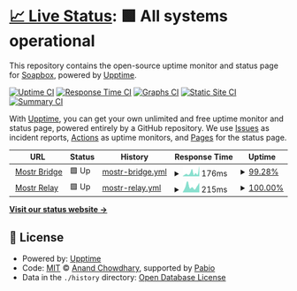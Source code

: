 # [📈 Live Status](https://demo.upptime.js.org): <!--live status--> **🟩 All systems operational**

This repository contains the open-source uptime monitor and status page for [Soapbox](https://soapbox.pub/), powered by [Upptime](https://github.com/upptime/upptime).

[![Uptime CI](https://github.com/soapbox-pub/mostr-uptime/workflows/Uptime%20CI/badge.svg)](https://github.com/soapbox-pub/mostr-uptime/actions?query=workflow%3A%22Uptime+CI%22)
[![Response Time CI](https://github.com/soapbox-pub/mostr-uptime/workflows/Response%20Time%20CI/badge.svg)](https://github.com/soapbox-pub/mostr-uptime/actions?query=workflow%3A%22Response+Time+CI%22)
[![Graphs CI](https://github.com/soapbox-pub/mostr-uptime/workflows/Graphs%20CI/badge.svg)](https://github.com/soapbox-pub/mostr-uptime/actions?query=workflow%3A%22Graphs+CI%22)
[![Static Site CI](https://github.com/soapbox-pub/mostr-uptime/workflows/Static%20Site%20CI/badge.svg)](https://github.com/soapbox-pub/mostr-uptime/actions?query=workflow%3A%22Static+Site+CI%22)
[![Summary CI](https://github.com/soapbox-pub/mostr-uptime/workflows/Summary%20CI/badge.svg)](https://github.com/soapbox-pub/mostr-uptime/actions?query=workflow%3A%22Summary+CI%22)

With [Upptime](https://upptime.js.org), you can get your own unlimited and free uptime monitor and status page, powered entirely by a GitHub repository. We use [Issues](https://github.com/soapbox-pub/mostr-uptime/issues) as incident reports, [Actions](https://github.com/soapbox-pub/mostr-uptime/actions) as uptime monitors, and [Pages](https://demo.upptime.js.org) for the status page.

<!--start: status pages-->
<!-- This summary is generated by Upptime (https://github.com/upptime/upptime) -->
<!-- Do not edit this manually, your changes will be overwritten -->
<!-- prettier-ignore -->
| URL | Status | History | Response Time | Uptime |
| --- | ------ | ------- | ------------- | ------ |
| <img alt="" src="https://icons.duckduckgo.com/ip3/mostr.pub.ico" height="13"> [Mostr Bridge](https://mostr.pub/api/healthcheck) | 🟩 Up | [mostr-bridge.yml](https://github.com/soapbox-pub/mostr-uptime/commits/HEAD/history/mostr-bridge.yml) | <details><summary><img alt="Response time graph" src="./graphs/mostr-bridge/response-time-week.png" height="20"> 176ms</summary><br><a href="https://uptime.mostr.pub/history/mostr-bridge"><img alt="Response time 401" src="https://img.shields.io/endpoint?url=https%3A%2F%2Fraw.githubusercontent.com%2Fsoapbox-pub%2Fmostr-uptime%2FHEAD%2Fapi%2Fmostr-bridge%2Fresponse-time.json"></a><br><a href="https://uptime.mostr.pub/history/mostr-bridge"><img alt="24-hour response time 193" src="https://img.shields.io/endpoint?url=https%3A%2F%2Fraw.githubusercontent.com%2Fsoapbox-pub%2Fmostr-uptime%2FHEAD%2Fapi%2Fmostr-bridge%2Fresponse-time-day.json"></a><br><a href="https://uptime.mostr.pub/history/mostr-bridge"><img alt="7-day response time 176" src="https://img.shields.io/endpoint?url=https%3A%2F%2Fraw.githubusercontent.com%2Fsoapbox-pub%2Fmostr-uptime%2FHEAD%2Fapi%2Fmostr-bridge%2Fresponse-time-week.json"></a><br><a href="https://uptime.mostr.pub/history/mostr-bridge"><img alt="30-day response time 316" src="https://img.shields.io/endpoint?url=https%3A%2F%2Fraw.githubusercontent.com%2Fsoapbox-pub%2Fmostr-uptime%2FHEAD%2Fapi%2Fmostr-bridge%2Fresponse-time-month.json"></a><br><a href="https://uptime.mostr.pub/history/mostr-bridge"><img alt="1-year response time 401" src="https://img.shields.io/endpoint?url=https%3A%2F%2Fraw.githubusercontent.com%2Fsoapbox-pub%2Fmostr-uptime%2FHEAD%2Fapi%2Fmostr-bridge%2Fresponse-time-year.json"></a></details> | <details><summary><a href="https://uptime.mostr.pub/history/mostr-bridge">99.28%</a></summary><a href="https://uptime.mostr.pub/history/mostr-bridge"><img alt="All-time uptime 99.22%" src="https://img.shields.io/endpoint?url=https%3A%2F%2Fraw.githubusercontent.com%2Fsoapbox-pub%2Fmostr-uptime%2FHEAD%2Fapi%2Fmostr-bridge%2Fuptime.json"></a><br><a href="https://uptime.mostr.pub/history/mostr-bridge"><img alt="24-hour uptime 94.98%" src="https://img.shields.io/endpoint?url=https%3A%2F%2Fraw.githubusercontent.com%2Fsoapbox-pub%2Fmostr-uptime%2FHEAD%2Fapi%2Fmostr-bridge%2Fuptime-day.json"></a><br><a href="https://uptime.mostr.pub/history/mostr-bridge"><img alt="7-day uptime 99.28%" src="https://img.shields.io/endpoint?url=https%3A%2F%2Fraw.githubusercontent.com%2Fsoapbox-pub%2Fmostr-uptime%2FHEAD%2Fapi%2Fmostr-bridge%2Fuptime-week.json"></a><br><a href="https://uptime.mostr.pub/history/mostr-bridge"><img alt="30-day uptime 99.29%" src="https://img.shields.io/endpoint?url=https%3A%2F%2Fraw.githubusercontent.com%2Fsoapbox-pub%2Fmostr-uptime%2FHEAD%2Fapi%2Fmostr-bridge%2Fuptime-month.json"></a><br><a href="https://uptime.mostr.pub/history/mostr-bridge"><img alt="1-year uptime 99.22%" src="https://img.shields.io/endpoint?url=https%3A%2F%2Fraw.githubusercontent.com%2Fsoapbox-pub%2Fmostr-uptime%2FHEAD%2Fapi%2Fmostr-bridge%2Fuptime-year.json"></a></details>
| <img alt="" src="https://icons.duckduckgo.com/ip3/relay.mostr.pub.ico" height="13"> [Mostr Relay](https://relay.mostr.pub/) | 🟩 Up | [mostr-relay.yml](https://github.com/soapbox-pub/mostr-uptime/commits/HEAD/history/mostr-relay.yml) | <details><summary><img alt="Response time graph" src="./graphs/mostr-relay/response-time-week.png" height="20"> 215ms</summary><br><a href="https://uptime.mostr.pub/history/mostr-relay"><img alt="Response time 281" src="https://img.shields.io/endpoint?url=https%3A%2F%2Fraw.githubusercontent.com%2Fsoapbox-pub%2Fmostr-uptime%2FHEAD%2Fapi%2Fmostr-relay%2Fresponse-time.json"></a><br><a href="https://uptime.mostr.pub/history/mostr-relay"><img alt="24-hour response time 338" src="https://img.shields.io/endpoint?url=https%3A%2F%2Fraw.githubusercontent.com%2Fsoapbox-pub%2Fmostr-uptime%2FHEAD%2Fapi%2Fmostr-relay%2Fresponse-time-day.json"></a><br><a href="https://uptime.mostr.pub/history/mostr-relay"><img alt="7-day response time 215" src="https://img.shields.io/endpoint?url=https%3A%2F%2Fraw.githubusercontent.com%2Fsoapbox-pub%2Fmostr-uptime%2FHEAD%2Fapi%2Fmostr-relay%2Fresponse-time-week.json"></a><br><a href="https://uptime.mostr.pub/history/mostr-relay"><img alt="30-day response time 219" src="https://img.shields.io/endpoint?url=https%3A%2F%2Fraw.githubusercontent.com%2Fsoapbox-pub%2Fmostr-uptime%2FHEAD%2Fapi%2Fmostr-relay%2Fresponse-time-month.json"></a><br><a href="https://uptime.mostr.pub/history/mostr-relay"><img alt="1-year response time 281" src="https://img.shields.io/endpoint?url=https%3A%2F%2Fraw.githubusercontent.com%2Fsoapbox-pub%2Fmostr-uptime%2FHEAD%2Fapi%2Fmostr-relay%2Fresponse-time-year.json"></a></details> | <details><summary><a href="https://uptime.mostr.pub/history/mostr-relay">100.00%</a></summary><a href="https://uptime.mostr.pub/history/mostr-relay"><img alt="All-time uptime 99.77%" src="https://img.shields.io/endpoint?url=https%3A%2F%2Fraw.githubusercontent.com%2Fsoapbox-pub%2Fmostr-uptime%2FHEAD%2Fapi%2Fmostr-relay%2Fuptime.json"></a><br><a href="https://uptime.mostr.pub/history/mostr-relay"><img alt="24-hour uptime 100.00%" src="https://img.shields.io/endpoint?url=https%3A%2F%2Fraw.githubusercontent.com%2Fsoapbox-pub%2Fmostr-uptime%2FHEAD%2Fapi%2Fmostr-relay%2Fuptime-day.json"></a><br><a href="https://uptime.mostr.pub/history/mostr-relay"><img alt="7-day uptime 100.00%" src="https://img.shields.io/endpoint?url=https%3A%2F%2Fraw.githubusercontent.com%2Fsoapbox-pub%2Fmostr-uptime%2FHEAD%2Fapi%2Fmostr-relay%2Fuptime-week.json"></a><br><a href="https://uptime.mostr.pub/history/mostr-relay"><img alt="30-day uptime 100.00%" src="https://img.shields.io/endpoint?url=https%3A%2F%2Fraw.githubusercontent.com%2Fsoapbox-pub%2Fmostr-uptime%2FHEAD%2Fapi%2Fmostr-relay%2Fuptime-month.json"></a><br><a href="https://uptime.mostr.pub/history/mostr-relay"><img alt="1-year uptime 99.77%" src="https://img.shields.io/endpoint?url=https%3A%2F%2Fraw.githubusercontent.com%2Fsoapbox-pub%2Fmostr-uptime%2FHEAD%2Fapi%2Fmostr-relay%2Fuptime-year.json"></a></details>

<!--end: status pages-->

[**Visit our status website →**](https://demo.upptime.js.org)

## 📄 License

- Powered by: [Upptime](https://github.com/upptime/upptime)
- Code: [MIT](./LICENSE) © [Anand Chowdhary](https://anandchowdhary.com), supported by [Pabio](https://pabio.com)
- Data in the `./history` directory: [Open Database License](https://opendatacommons.org/licenses/odbl/1-0/)
